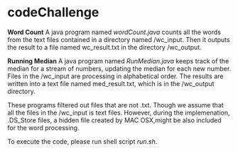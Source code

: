 # codeChallenge
**Word Count**
A java program named _wordCount.java_ counts all the words from the text files contained in a directory named /wc_input. Then it outputs the result to a file named wc_result.txt in the directory /wc_output.

**Running Median**
A java program named _RunMedian.java_ keeps track of the median for a stream of numbers, updating the median for each new number. Files in the /wc_input are processing in alphabetical order. The results are written into a text file named med_result.txt, which is in the /wc_output directory.

These programs filtered out files that are not .txt. Though we assume that all the files in the /wc_input is text files. However, during the implemenation, .DS_Store files, a hidden file created by MAC OSX,might be also included for the word processing. 

To execute the code, please run shell script _run.sh_.
